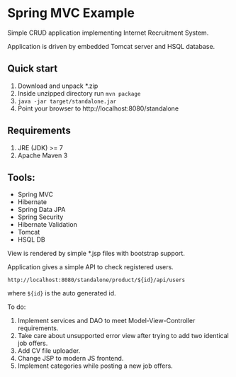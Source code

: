 # Spring MVC Example

Simple CRUD application implementing Internet Recruitment System.

Application is driven by embedded Tomcat server and HSQL database.

## Quick start

1. Download and unpack *.zip 
2. Inside unzipped directory run 
```mvn package```
3. ```java -jar target/standalone.jar```
4. Point your browser to http://localhost:8080/standalone

## Requirements

1. JRE (JDK) >= 7
2. Apache Maven 3

## Tools:

- Spring MVC
- Hibernate
- Spring Data JPA
- Spring Security
- Hibernate Validation
- Tomcat
- HSQL DB


View is rendered by simple *.jsp files with bootstrap support.



Application gives a simple API to check registered users.

```
http://localhost:8080/standalone/product/${id}/api/users
```
where ```${id}``` is the auto generated id.

To do:

1. Implement services and DAO to meet Model-View-Controller requirements.
2. Take care about unsupported error view after trying to add two identical job offers.
3. Add CV file uploader.
4. Change JSP to modern JS frontend.
5. Implement categories while posting a new job offers.
